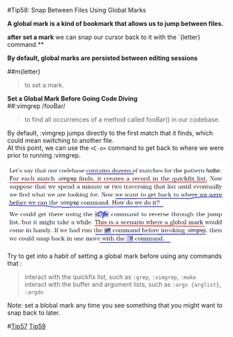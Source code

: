 #Tip58: Snap Between Files Using Global Marks  
  
**A global mark is a kind of bookmark that allows us to jump between files.**  
  
**after set a mark** we can snap our cursor back to it with the `{letter} command.**  
  
**By default, global marks are persisted between editing sessions**  
  
##m{letter}  
> to set a mark.  
  
**Set a Global Mark Before Going Code Diving**  
##:vimgrep /fooBar/  
>to find all occurrences of a method called fooBar() in our codebase.  
  
By default, :vimgrep jumps directly to the first match that it finds, which could mean switching to another file.  
At this point, we can use the `<C-o>` command to get back to where we were prior to running :vimgrep.  
  
![tip58](images/tip58.png)  
  
Try to get into a habit of setting a global mark before using any commands that :  
>interact with the quickfix list, such as `:grep`, `:vimgrep`, `:make`  
>interact with the buffer and argument lists, such as `:args {arglist}`, `:argdo`  
  
Note: set a blobal mark any time you see something that you might want to snap back to later.  
  
#[Tip57](tip57.md) [Tip59](tip59.md)

